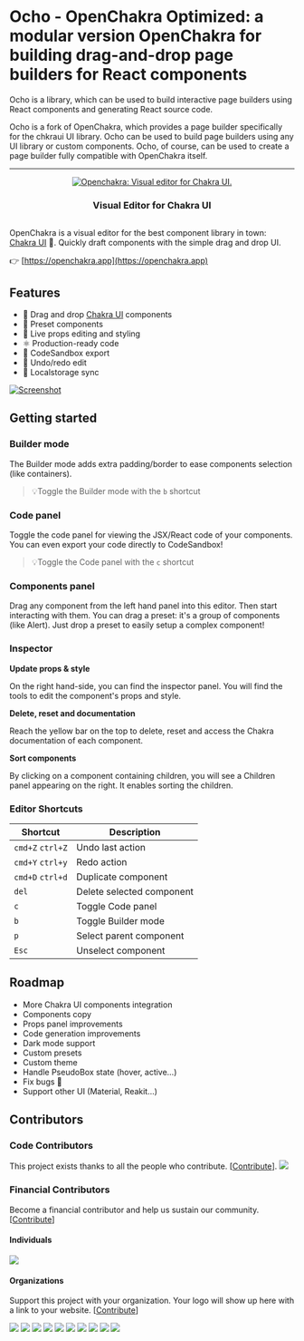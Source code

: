 # Ocho - OpenChakra Optimized: a modular version OpenChakra for building drag-and-drop page builders for React components

Ocho is a library, which can be used to build interactive page builders using React components and generating React source code.

Ocho is a fork of OpenChakra, which provides a page builder specifically for the chkraui UI library. Ocho can be used to build page builders using any UI library or custom components. Ocho, of course, can be used to create a page builder fully compatible with OpenChakra itself.

<hr/>

<div align="center" style="display:flex;flex-direction:column;">
  <a href="https://openchakra.app">
    <img src="./public/images/github-banner.png" alt="Openchakra: Visual editor for Chakra UI." />
  </a>
  <h3>Visual Editor for Chakra UI</h3>
</div>

OpenChakra is a visual editor for the best component library in town: [Chakra UI](https://chakra-ui.com) 🤗. Quickly draft components with the simple drag and drop UI.

👉 [https://openchakra.app](https://openchakra.app)

## Features

- 🎨 Drag and drop [Chakra UI](https://chakra-ui.com/getting-started) components
- 💅 Preset components
- 👀 Live props editing and styling
- ⚛️ Production-ready code
- 🎈 CodeSandbox export
- 🔮 Undo/redo edit
- 💽 Localstorage sync

[![Screenshot](./public/images/screenshot.png)](https://openchakra.app)

## Getting started

### Builder mode

The Builder mode adds extra padding/border to ease components selection (like containers).

> 💡Toggle the Builder mode with the `b` shortcut

### Code panel

Toggle the code panel for viewing the JSX/React code of your components. You can even export your code directly to CodeSandbox!

> 💡Toggle the Code panel with the `c` shortcut

### Components panel

Drag any component from the left hand panel into this editor. Then start interacting with them.
You can drag a preset: it's a group of components (like Alert). Just drop a preset to easily setup a complex component!

### Inspector

**Update props & style**

On the right hand-side, you can find the inspector panel. You will find the tools to edit the component's props and style.

**Delete, reset and documentation**

Reach the yellow bar on the top to delete, reset and access the Chakra documentation of each component.

**Sort components**

By clicking on a component containing children, you will see a Children panel appearing on the right. It enables sorting the children.

### Editor Shortcuts

| Shortcut         | Description               |
| ---------------- | ------------------------- |
| `cmd+Z` `ctrl+Z` | Undo last action          |
| `cmd+Y` `ctrl+y` | Redo action               |
| `cmd+D` `ctrl+d` | Duplicate component       |
| `del`            | Delete selected component |
| `c`              | Toggle Code panel         |
| `b`              | Toggle Builder mode       |
| `p`              | Select parent component   |
| `Esc`            | Unselect component        |

## Roadmap

- More Chakra UI components integration
- Components copy
- Props panel improvements
- Code generation improvements
- Dark mode support
- Custom presets
- Custom theme
- Handle PseudoBox state (hover, active…)
- Fix bugs 🧨
- Support other UI (Material, Reakit...)

## Contributors

### Code Contributors

This project exists thanks to all the people who contribute. [[Contribute](CONTRIBUTING.md)].
<a href="https://github.com/premieroctet/openchakra/graphs/contributors"><img src="https://opencollective.com/openchakra/contributors.svg?width=890&button=false" /></a>

### Financial Contributors

Become a financial contributor and help us sustain our community. [[Contribute](https://opencollective.com/openchakra/contribute)]

#### Individuals

<a href="https://opencollective.com/openchakra"><img src="https://opencollective.com/openchakra/individuals.svg?width=890"></a>

#### Organizations

Support this project with your organization. Your logo will show up here with a link to your website. [[Contribute](https://opencollective.com/openchakra/contribute)]

<a href="https://opencollective.com/openchakra/organization/0/website"><img src="https://opencollective.com/openchakra/organization/0/avatar.svg"></a>
<a href="https://opencollective.com/openchakra/organization/1/website"><img src="https://opencollective.com/openchakra/organization/1/avatar.svg"></a>
<a href="https://opencollective.com/openchakra/organization/2/website"><img src="https://opencollective.com/openchakra/organization/2/avatar.svg"></a>
<a href="https://opencollective.com/openchakra/organization/3/website"><img src="https://opencollective.com/openchakra/organization/3/avatar.svg"></a>
<a href="https://opencollective.com/openchakra/organization/4/website"><img src="https://opencollective.com/openchakra/organization/4/avatar.svg"></a>
<a href="https://opencollective.com/openchakra/organization/5/website"><img src="https://opencollective.com/openchakra/organization/5/avatar.svg"></a>
<a href="https://opencollective.com/openchakra/organization/6/website"><img src="https://opencollective.com/openchakra/organization/6/avatar.svg"></a>
<a href="https://opencollective.com/openchakra/organization/7/website"><img src="https://opencollective.com/openchakra/organization/7/avatar.svg"></a>
<a href="https://opencollective.com/openchakra/organization/8/website"><img src="https://opencollective.com/openchakra/organization/8/avatar.svg"></a>
<a href="https://opencollective.com/openchakra/organization/9/website"><img src="https://opencollective.com/openchakra/organization/9/avatar.svg"></a>

